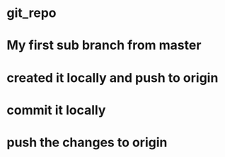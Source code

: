 # git_repo
# My first sub branch from master
# created it locally and push to origin
# commit it locally 
# push the changes to origin 
